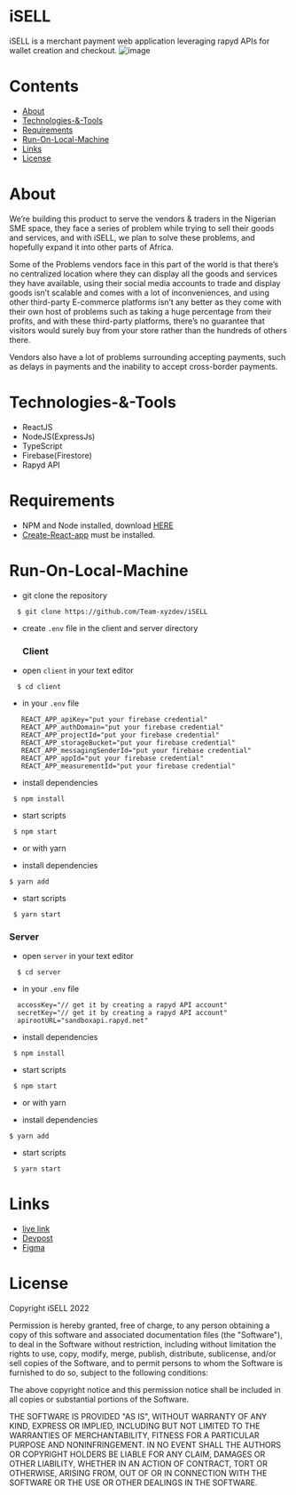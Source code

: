 # iSELL
iSELL is a merchant payment web application leveraging rapyd APIs for wallet creation and checkout.
![image](https://d112y698adiu2z.cloudfront.net/photos/production/software_photos/002/227/665/datas/original.png)

Contents
=================
<!--ts-->
* [About](#About)
* [Technologies-&-Tools](#Technologies-&-Tools)
* [Requirements](#Requirements)
* [Run-On-Local-Machine](#Run-On-Local-Machine)
* [Links](#Links)
* [License](#License)
<!--te-->

About
============
We’re building this product to serve the vendors & traders in the Nigerian SME space, they face a series of problem while trying to sell their goods and services, and with iSELL, we plan to solve these problems, and hopefully expand it into other parts of Africa.

Some of the Problems vendors face in this part of the world is that there’s no centralized location where they can display all the goods and services they have available, using their social media accounts to trade and display goods isn’t scalable and comes with a lot of inconveniences, and using other third-party E-commerce platforms isn’t any better as they come with their own host of problems such as taking a huge percentage from their profits, and with these third-party platforms, there’s no guarantee that visitors would surely buy from your store rather than the hundreds of others there.

Vendors also have a lot of problems surrounding accepting payments, such as delays in payments and the inability to accept cross-border payments.

Technologies-&-Tools
============
- ReactJS
- NodeJS(ExpressJs)
- TypeScript
- Firebase(Firestore)
- Rapyd API

Requirements
============
* NPM and Node installed, download [HERE](https://phoenixnap.com/kb/install-node-js-npm-on-windows)
* [Create-React-app](https://reactjs.org/docs/create-a-new-react-app.html) must be installed.


Run-On-Local-Machine
============
* git clone the repository

```
  $ git clone https://github.com/Team-xyzdev/iSELL
```
* create `.env` file in the client and server directory



  ### Client

* open `client` in your text editor

```
  $ cd client
```

* in your `.env` file

```
   REACT_APP_apiKey="put your firebase credential"
   REACT_APP_authDomain="put your firebase credential"
   REACT_APP_projectId="put your firebase credential"
   REACT_APP_storageBucket="put your firebase credential"
   REACT_APP_messagingSenderId="put your firebase credential"
   REACT_APP_appId="put your firebase credential"
   REACT_APP_measurementId="put your firebase credential"
```

- install dependencies 
```
 $ npm install
```
- start scripts

```
 $ npm start
```

* or with yarn

- install dependencies 
```
$ yarn add
```
- start scripts
```
 $ yarn start
```

  ### Server
   
* open `server` in your text editor

```
  $ cd server
```

* in your `.env` file

```
  accessKey="// get it by creating a rapyd API account"
  secretKey="// get it by creating a rapyd API account"
  apirootURL="sandboxapi.rapyd.net"
```

- install dependencies 
```
 $ npm install
```
- start scripts

```
 $ npm start
```

* or with yarn

- install dependencies 
```
$ yarn add
```
- start scripts
```
 $ yarn start
```
Links
============
* [live link](https://i-sell.netlify.app/)
* [Devpost](https://devpost.com/software/isell)
* [Figma](https://www.figma.com/file/ZbSmB7scxfoeWxkgybsfpL/iSell?node-id=263%3A492)


License
============

Copyright iSELL 2022

Permission is hereby granted, free of charge, to any person obtaining a copy of this software and associated documentation files (the "Software"), to deal in the Software without restriction, including without limitation the rights to use, copy, modify, merge, publish, distribute, sublicense, and/or sell copies of the Software, and to permit persons to whom the Software is furnished to do so, subject to the following conditions:

The above copyright notice and this permission notice shall be included in all copies or substantial portions of the Software.

THE SOFTWARE IS PROVIDED "AS IS", WITHOUT WARRANTY OF ANY KIND, EXPRESS OR IMPLIED, INCLUDING BUT NOT LIMITED TO THE WARRANTIES OF MERCHANTABILITY, FITNESS FOR A PARTICULAR PURPOSE AND NONINFRINGEMENT. IN NO EVENT SHALL THE AUTHORS OR COPYRIGHT HOLDERS BE LIABLE FOR ANY CLAIM, DAMAGES OR OTHER LIABILITY, WHETHER IN AN ACTION OF CONTRACT, TORT OR OTHERWISE, ARISING FROM, OUT OF OR IN CONNECTION WITH THE SOFTWARE OR THE USE OR OTHER DEALINGS IN THE SOFTWARE.
